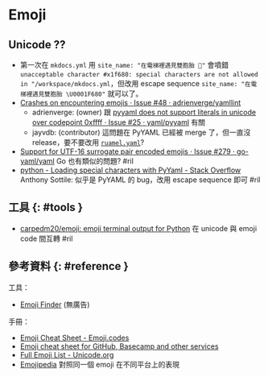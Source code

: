 # Emoji

## Unicode ??

  - 第一次在 `mkdocs.yml` 用 `site_name: "在電梯裡遇見雙胞胎 🚀"` 會噴錯 `unacceptable character #x1f680: special characters are not allowed
      in "/workspace/mkdocs.yml`，但改用 escape sequence `site_name: "在電梯裡遇見雙胞胎 \U0001F680"` 就可以了。
  - [Crashes on encountering emojis · Issue \#48 · adrienverge/yamllint](https://github.com/adrienverge/yamllint/issues/48)
      - adrienverge: (owner) 跟 [pyyaml does not support literals in unicode over codepoint 0xffff · Issue \#25 · yaml/pyyaml](https://github.com/yaml/pyyaml/issues/25) 有關
      - jayvdb: (contributor) 這問題在 PyYAML 已經被 merge 了，但一直沒 release，要不要改用 [`ruamel.yaml`](https://pypi.org/project/ruamel.yaml/)?
  - [Support for UTF\-16 surrogate pair encoded emojis · Issue \#279 · go\-yaml/yaml](https://github.com/go-yaml/yaml/issues/279) Go 也有類似的問題? #ril
  - [python \- Loading special characters with PyYaml \- Stack Overflow](https://stackoverflow.com/questions/44875403/loading-special-characters-with-pyyaml/44875714) Anthony Sottile: 似乎是 PyYAML 的 bug，改用 escape sequence 即可 #ril

## 工具 {: #tools }

  - [carpedm20/emoji: emoji terminal output for Python](https://github.com/carpedm20/emoji/) 在 unicode 與 emoji code 間互轉 #ril

## 參考資料 {: #reference }

工具：

  - [Emoji Finder](https://emojifinder.com/) (無廣告)

手冊：

  - [Emoji Cheat Sheet - Emoji.codes](https://emoji.codes/)
  - [Emoji cheat sheet for GitHub, Basecamp and other services](https://www.webfx.com/tools/emoji-cheat-sheet/)
  - [Full Emoji List - Unicode.org](http://www.unicode.org/emoji/charts/full-emoji-list.html)
  - [Emojipedia](https://emojipedia.org/) 對照同一個 emoji 在不同平台上的表現


